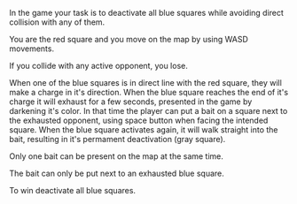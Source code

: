 In the game your task is to deactivate all blue squares while avoiding direct collision with any of them.

You are the red square and you move on the map by using WASD movements. 

If you collide with any active opponent, you lose.

When one of the blue squares is in direct line with the red square, they will make a charge in it's direction. When the blue square reaches the end of it's charge it will exhaust for a few seconds, presented in the game by darkening it's color. In that time the player can put a bait on a square next to the exhausted opponent, using space button when facing the intended square. When the blue square activates again, it will walk straight into the bait, resulting in it's permament deactivation (gray square). 

Only one bait can be present on the map at the same time. 

The bait can only be put next to an exhausted blue square.

To win deactivate all blue squares.
